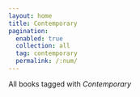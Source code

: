 ```yaml
---
layout: home
title: Contemporary
pagination: 
  enabled: true
  collection: all
  tag: contemporary
  permalink: /:num/
---
```


All books tagged with _Contemporary_